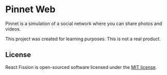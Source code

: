 # Pinnet Web

Pinnet is a simulation of a social network where you can share photos and videos.

This project was created for learning purposes. This is not a real product.

## License

React Fission is open-sourced software licensed under the [MIT license](http://opensource.org/licenses/MIT).
